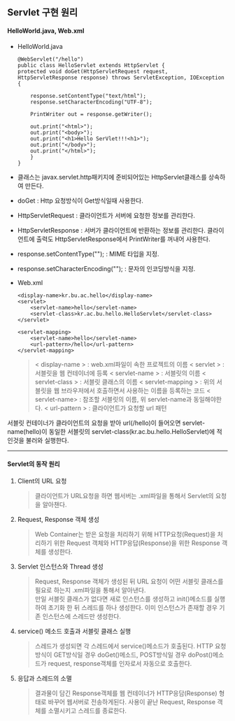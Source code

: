 ﻿
Servlet 구현 원리
--------------------------

####  HelloWorld.java, Web.xml

- HelloWorld.java
	```
	@WebServlet("/hello")
	public class HelloServlet extends HttpServlet {
	protected void doGet(HttpServletRequest request,
	HttpServletResponse response) throws ServletException, IOException {
	
		response.setContentType("text/html");
		response.setCharacterEncoding("UTF-8");
		
		PrintWriter out = response.getWriter();
		
		out.print("<html>");
		out.print("<body>");
		out.print("<h1>Hello SerVlet!!!<h1>");
		out.print("</body>");
		out.print("</html>");
        }
    }
   ```
- 클래스는 javax.servlet.http패키지에 준비되어있는 HttpServlet클래스를 상속하여 만든다.
- doGet : Http 요청방식이 Get방식일때 사용한다.
- HttpServletRequest : 클라이언트가 서버에 요청한 정보를 관리한다. 
- HttpServletResponse : 서버가 클라이언트에 반환하는 정보를 관리한다. 클라이언트에 출력도 HttpServletResponse에서 PrintWriter를 꺼내어 사용한다.
- response.setContentType(""); : MIME 타입을 지정.
- response.setCharacterEncoding(""); : 문자의 인코딩방식을 지정.

- Web.xml
	```
	<display-name>kr.bu.ac.hello</display-name>
	<servlet>
		<servlet-name>hello</servlet-name>
		<servlet-class>kr.ac.bu.hello.HelloServlet</servlet-class>
	</servlet>
	  
	<servlet-mapping>
		<servlet-name>hello</servlet-name>
		<url-pattern>/hello</url-pattern>
	</servlet-mapping>
	```
	> < display-name > :  web.xml파일이 속한 프로젝트의 이름
	 < servlet > : 서블릿을 웹 컨테이너에 등록
	 < servlet-name > : 서블릿의 이름 
	 < servlet-class > : 서블릿 클래스의 이름
	 < servlet-mapping > : 위의 서블릿을 웹 브라우저에서 호출하면서 사용하는 이름을 등록하는 코드
	 < servlet-name> : 참조할 서블릿의 이름, 위 servlet-name과 동일해야한다.
	 < url-pattern > : 클라이언트가 요청할 url 패턴
	
서블릿 컨테이너가 클라이언트의 요청을 받아 url(/hello)이 들어오면 servlet-name(hello)이 동일한 서블릿의 servlet-class(kr.ac.bu.hello.HelloServlet)에 적인것을 불러와 실행한다. 


------
#### Servlet의 동작 원리
1. Client의 URL 요청
	> 클라이언트가 URL요청을 하면 웹서버는 .xml파일을 통해서 Servlet의 요청을 알아챈다.
2. Request, Response 객체 생성
	> Web Container는 받은 요청을 처리하기 위해 HTTP요청(Request)을 처리하기 위한 Request 객체와 HTTP응답(Response)을 위한 Response 객체를 생성한다.
3. Servlet 인스턴스와 Thread 생성
	> Request, Response 객체가 생성된 뒤 URL 요청이 어떤 서블릿 클래스를 필요로 하는지 .xml파일을 통해서 알아낸다.  
	만일 서블릿 클래스가 없다면 새로 인스턴스를 생성하고 init()메소드를 실행하여 초기화 한 뒤 스레드를 하나 생성한다.
	이미 인스턴스가 존재할 경우 기존 인스턴스에 스레드만 생성한다.
4. service() 메소드 호출과 서블릿 클래스 실행
	 > 스레드가 생성되면 각 스레드에서 service()메소드가 호출된다. 
	 HTTP 요청방식이 GET방식일 경우 doGet()메소드,  POST방식일 경우 doPost()메소드가 request, response객체를 인자로서 자동으로 호출한다.
5. 응답과 스레드의 소멸
	> 결과물이 담긴 Response객체를 웹 컨테이너가 HTTP응담(Response) 형태로 바꾸어 웹서버로 전송하게된다. 사용이 끝난 Request, Response 객체를 소멸시키고 스레드를 종료한다.




